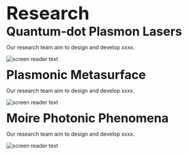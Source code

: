 <font size=8>**Research**</font> <br>
<font size=6>**Quantum-dot Plasmon Lasers**</font>

  Our research team aim to design and develop xxxx.
 
![screen reader text](welcome.jpg "xxxx")

<font size=6>**Plasmonic Metasurface**</font>

  Our research team aim to design and develop xxxx.
 
![screen reader text](welcome.jpg "xxxx")

<font size=6>**Moire Photonic Phenomena**</font>

  Our research team aim to design and develop xxxx.
 
![screen reader text](welcome.jpg "xxxx")